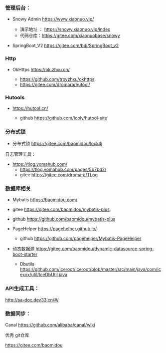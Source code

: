 ### 管理后台： 

+ Snowy Admin https://www.xiaonuo.vip/
  + 演示地址 ： https://snowy.xiaonuo.vip/index
  + 代码仓库：https://gitee.com/xiaonuobase/snowy

+ SpringBoot_V2  https://gitee.com/bdj/SpringBoot_v2





### Http

- OkHttps  https://ok.zhxu.cn/

  - https://github.com/troyzhxu/okhttps
  - https://gitee.com/dromara/hutool/

  

### Hutools

- https://hutool.cn/

  - github  https://github.com/looly/hutool-site

  





### 分布式锁

+ 分布式锁  https://gitee.com/baomidou/lock4j





日志管理工具：

+ https://tlog.yomahub.com/
  + https://tlog.yomahub.com/pages/5b7bd2/
  + gitee  https://gitee.com/dromara/TLog



### 数据库相关  

+  Mybatis  https://baomidou.com/
  + gitee  https://gitee.com/baomidou/mybatis-plus
  + github https://github.com/baomidou/mybatis-plus
+  PageHelper  https://pagehelper.github.io/
   +  github 	https://github.com/pagehelper/Mybatis-PageHelper

+  动态数据源  https://gitee.com/baomidou/dynamic-datasource-spring-boot-starter

	- Dbutils  https://github.com/iceroot/iceroot/blob/master/src/main/java/com/icexxx/util/IceDbUtil.java





### API生成工具：

http://sa-doc.dev33.cn/#/







### 数据同步：

Canal  https://github.com/alibaba/canal/wiki





优秀 git仓库

https://gitee.com/baomidou

